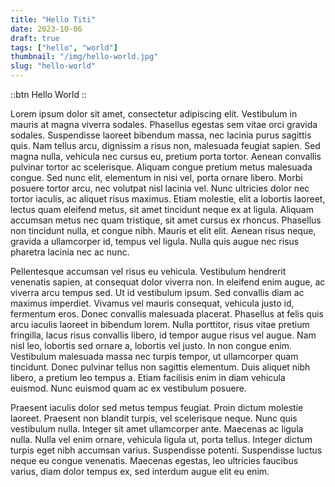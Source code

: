 ```yaml
---
title: "Hello Titi"
date: 2023-10-06
draft: true
tags: ["hello", "world"]
thumbnail: "/img/hello-world.jpg"
slug: "hello-world"
---
```


::btn
Hello World
::

Lorem ipsum dolor sit amet, consectetur adipiscing elit. Vestibulum in mauris at magna viverra sodales. Phasellus egestas sem vitae orci gravida sodales. Suspendisse laoreet bibendum massa, nec lacinia purus sagittis quis. Nam tellus arcu, dignissim a risus non, malesuada feugiat sapien. Sed magna nulla, vehicula nec cursus eu, pretium porta tortor. Aenean convallis pulvinar tortor ac scelerisque. Aliquam congue pretium metus malesuada congue. Sed nunc elit, elementum in nisi vel, porta ornare libero. Morbi posuere tortor arcu, nec volutpat nisl lacinia vel. Nunc ultricies dolor nec tortor iaculis, ac aliquet risus maximus. Etiam molestie, elit a lobortis laoreet, lectus quam eleifend metus, sit amet tincidunt neque ex at ligula. Aliquam accumsan metus nec quam tristique, sit amet cursus ex rhoncus. Phasellus non tincidunt nulla, et congue nibh. Mauris et elit elit. Aenean risus neque, gravida a ullamcorper id, tempus vel ligula. Nulla quis augue nec risus pharetra lacinia nec ac nunc.

Pellentesque accumsan vel risus eu vehicula. Vestibulum hendrerit venenatis sapien, at consequat dolor viverra non. In eleifend enim augue, ac viverra arcu tempus sed. Ut id vestibulum ipsum. Sed convallis diam ac maximus imperdiet. Vivamus vel mauris consequat, vehicula justo id, fermentum eros. Donec convallis malesuada placerat. Phasellus at felis quis arcu iaculis laoreet in bibendum lorem. Nulla porttitor, risus vitae pretium fringilla, lacus risus convallis libero, id tempor augue risus vel augue. Nam nisl leo, lobortis sed ornare a, lobortis vel justo. In non congue enim. Vestibulum malesuada massa nec turpis tempor, ut ullamcorper quam tincidunt. Donec pulvinar tellus non sagittis elementum. Duis aliquet nibh libero, a pretium leo tempus a. Etiam facilisis enim in diam vehicula euismod. Nunc euismod quam ac ex vestibulum posuere.

Praesent iaculis dolor sed metus tempus feugiat. Proin dictum molestie laoreet. Praesent non blandit turpis, vel scelerisque neque. Nunc quis vestibulum nulla. Integer sit amet ullamcorper ante. Maecenas ac ligula nulla. Nulla vel enim ornare, vehicula ligula ut, porta tellus. Integer dictum turpis eget nibh accumsan varius. Suspendisse potenti. Suspendisse luctus neque eu congue venenatis. Maecenas egestas, leo ultricies faucibus varius, diam dolor tempus ex, sed interdum augue elit eu enim.